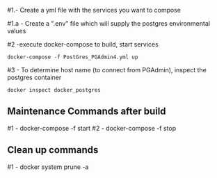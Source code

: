 #1.- Create a yml file with the services you want to compose

#1.a - Create a ".env" file which will supply the postgres environmental values

#2 -execute docker-compose to build, start services 

    docker-compose -f PostGres_PGAdmin4.yml up

#3 - To determine host name (to connect from PGAdmin), inspect the postgres container

    docker inspect docker_postgres


## Maintenance Commands after build

#1 - docker-compose -f <yml file> start
#2 - docker-compose -f <yml file> stop

## Clean up commands

#1 - docker system prune -a


